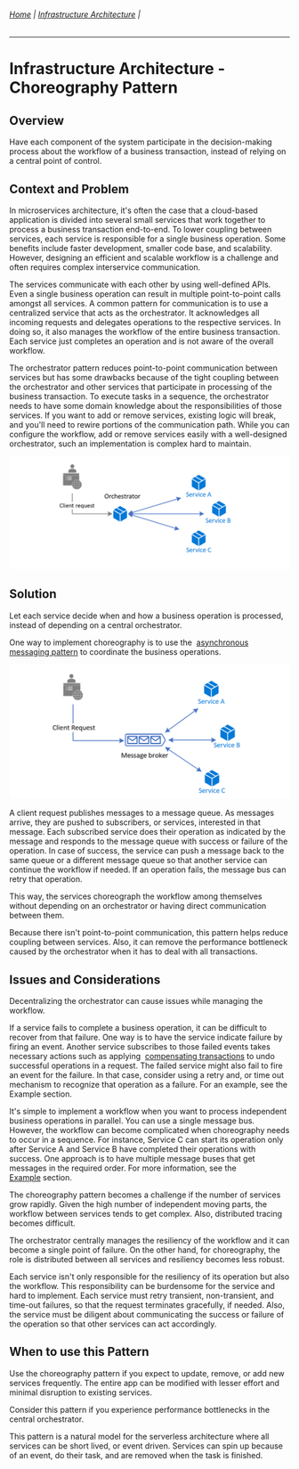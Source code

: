 ###### [Home](https://github.com/RyKaj/Documentation/blob/master/README.md) | [Infrastructure Architecture](https://github.com/RyKaj/Documentation/tree/master/InfrastructureArchitecture/README.md) |
------------

Infrastructure Architecture - Choreography Pattern
================================================


 
Overview
--------

Have each component of the system participate in the decision-making
process about the workflow of a business transaction, instead of relying
on a central point of control.

Context and Problem
-------------------

In microservices architecture, it's often the case that a cloud-based
application is divided into several small services that work together to
process a business transaction end-to-end. To lower coupling between
services, each service is responsible for a single business operation.
Some benefits include faster development, smaller code base, and
scalability. However, designing an efficient and scalable workflow is a
challenge and often requires complex interservice communication.

The services communicate with each other by using well-defined APIs.
Even a single business operation can result in multiple point-to-point
calls amongst all services. A common pattern for communication is to use
a centralized service that acts as the orchestrator. It acknowledges all
incoming requests and delegates operations to the respective services.
In doing so, it also manages the workflow of the entire business
transaction. Each service just completes an operation and is not aware
of the overall workflow.

The orchestrator pattern reduces point-to-point communication between
services but has some drawbacks because of the tight coupling between
the orchestrator and other services that participate in processing of
the business transaction. To execute tasks in a sequence, the
orchestrator needs to have some domain knowledge about the
responsibilities of those services. If you want to add or remove
services, existing logic will break, and you\'ll need to rewire portions
of the communication path. While you can configure the workflow, add or
remove services easily with a well-designed orchestrator, such an
implementation is complex hard to maintain.

<kbd><img src="./attachments/463533306.png" alt=""></kbd>

Solution
--------

Let each service decide when and how a business operation is processed,
instead of depending on a central orchestrator.

One way to implement choreography is to use the  [asynchronous messaging pattern](https://docs.microsoft.com/en-us/azure/architecture/patterns/publisher-subscriber) to coordinate the business operations.

<kbd><img src="./attachments/463533307.png" alt=""></kbd>

A client request publishes messages to a message queue. As messages
arrive, they are pushed to subscribers, or services, interested in that
message. Each subscribed service does their operation as indicated by
the message and responds to the message queue with success or failure of
the operation. In case of success, the service can push a message back
to the same queue or a different message queue so that another service
can continue the workflow if needed. If an operation fails, the message
bus can retry that operation.

This way, the services choreograph the workflow among themselves without
depending on an orchestrator or having direct communication between
them.

Because there isn\'t point-to-point communication, this pattern helps
reduce coupling between services. Also, it can remove the performance
bottleneck caused by the orchestrator when it has to deal with all
transactions.

Issues and Considerations
-------------------------

Decentralizing the orchestrator can cause issues while managing the
workflow.

If a service fails to complete a business operation, it can be difficult
to recover from that failure. One way is to have the service indicate
failure by firing an event. Another service subscribes to those failed
events takes necessary actions such as applying  [compensating
transactions](https://docs.microsoft.com/en-us/azure/architecture/patterns/compensating-transaction) to
undo successful operations in a request. The failed service might also
fail to fire an event for the failure. In that case, consider using a
retry and, or time out mechanism to recognize that operation as a
failure. For an example, see the Example section.

It\'s simple to implement a workflow when you want to process
independent business operations in parallel. You can use a single
message bus. However, the workflow can become complicated when
choreography needs to occur in a sequence. For instance, Service C can
start its operation only after Service A and Service B have completed
their operations with success. One approach is to have multiple message
buses that get messages in the required order. For more information, see
the 
[Example](https://docs.microsoft.com/en-us/azure/architecture/patterns/choreography#example) section.

The choreography pattern becomes a challenge if the number of services
grow rapidly. Given the high number of independent moving parts, the
workflow between services tends to get complex. Also, distributed
tracing becomes difficult.

The orchestrator centrally manages the resiliency of the workflow and it
can become a single point of failure. On the other hand, for
choreography, the role is distributed between all services and
resiliency becomes less robust.

Each service isn\'t only responsible for the resiliency of its operation
but also the workflow. This responsibility can be burdensome for the
service and hard to implement. Each service must retry transient,
non-transient, and time-out failures, so that the request terminates
gracefully, if needed. Also, the service must be diligent about
communicating the success or failure of the operation so that other
services can act accordingly.

When to use this Pattern
------------------------

Use the choreography pattern if you expect to update, remove, or add new
services frequently. The entire app can be modified with lesser effort
and minimal disruption to existing services.

Consider this pattern if you experience performance bottlenecks in the
central orchestrator.

This pattern is a natural model for the serverless architecture where
all services can be short lived, or event driven. Services can spin up
because of an event, do their task, and are removed when the task is
finished.



 



